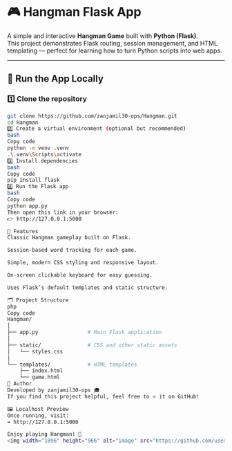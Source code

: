# 🎮 Hangman Flask App

A simple and interactive **Hangman Game** built with **Python (Flask)**.  
This project demonstrates Flask routing, session management, and HTML templating — perfect for learning how to turn Python scripts into web apps.

---

## 🚀 Run the App Locally

### 1️⃣ Clone the repository
```bash
git clone https://github.com/zanjamil30-ops/Hangman.git
cd Hangman
2️⃣ Create a virtual environment (optional but recommended)
bash
Copy code
python -m venv .venv
.\.venv\Scripts\activate
3️⃣ Install dependencies
bash
Copy code
pip install flask
4️⃣ Run the Flask app
bash
Copy code
python app.py
Then open this link in your browser:
👉 http://127.0.0.1:5000

🧩 Features
Classic Hangman gameplay built on Flask.

Session-based word tracking for each game.

Simple, modern CSS styling and responsive layout.

On-screen clickable keyboard for easy guessing.

Uses Flask’s default templates and static structure.

🗂️ Project Structure
php
Copy code
Hangman/
│
├── app.py                # Main Flask application
│
├── static/               # CSS and other static assets
│   └── styles.css
│
└── templates/            # HTML templates
    ├── index.html
    └── game.html
🧠 Author
Developed by zanjamil30-ops 🎓
If you find this project helpful, feel free to ⭐ it on GitHub!

🖼️ Localhost Preview
Once running, visit:
➡️ http://127.0.0.1:5000

Enjoy playing Hangman! 🎯
<img width="1896" height="966" alt="image" src="https://github.com/user-attachments/assets/d1a5838e-bf7f-44d6-87bb-f205965997b6" />


